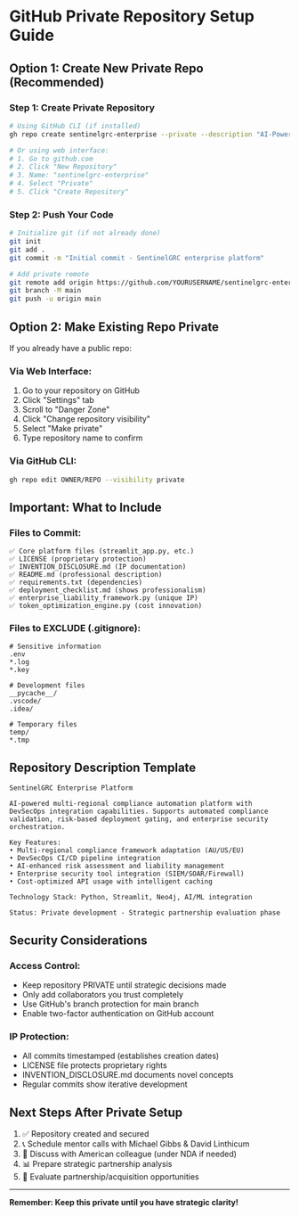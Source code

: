 # GitHub Private Repository Setup Guide

## Option 1: Create New Private Repo (Recommended)

### Step 1: Create Private Repository
```bash
# Using GitHub CLI (if installed)
gh repo create sentinelgrc-enterprise --private --description "AI-Powered Enterprise Compliance Platform"

# Or using web interface:
# 1. Go to github.com
# 2. Click "New Repository" 
# 3. Name: "sentinelgrc-enterprise"
# 4. Select "Private" 
# 5. Click "Create Repository"
```

### Step 2: Push Your Code
```bash
# Initialize git (if not already done)
git init
git add .
git commit -m "Initial commit - SentinelGRC enterprise platform"

# Add private remote
git remote add origin https://github.com/YOURUSERNAME/sentinelgrc-enterprise.git
git branch -M main
git push -u origin main
```

## Option 2: Make Existing Repo Private

If you already have a public repo:

### Via Web Interface:
1. Go to your repository on GitHub
2. Click "Settings" tab
3. Scroll to "Danger Zone" 
4. Click "Change repository visibility"
5. Select "Make private"
6. Type repository name to confirm

### Via GitHub CLI:
```bash
gh repo edit OWNER/REPO --visibility private
```

## Important: What to Include

### Files to Commit:
```
✅ Core platform files (streamlit_app.py, etc.)
✅ LICENSE (proprietary protection)
✅ INVENTION_DISCLOSURE.md (IP documentation)
✅ README.md (professional description)
✅ requirements.txt (dependencies)
✅ deployment_checklist.md (shows professionalism)
✅ enterprise_liability_framework.py (unique IP)
✅ token_optimization_engine.py (cost innovation)
```

### Files to EXCLUDE (.gitignore):
```
# Sensitive information
.env
*.log
*.key

# Development files  
__pycache__/
.vscode/
.idea/

# Temporary files
temp/
*.tmp
```

## Repository Description Template

```
SentinelGRC Enterprise Platform

AI-powered multi-regional compliance automation platform with DevSecOps integration capabilities. Supports automated compliance validation, risk-based deployment gating, and enterprise security orchestration.

Key Features:
• Multi-regional compliance framework adaptation (AU/US/EU)
• DevSecOps CI/CD pipeline integration
• AI-enhanced risk assessment and liability management
• Enterprise security tool integration (SIEM/SOAR/Firewall)
• Cost-optimized API usage with intelligent caching

Technology Stack: Python, Streamlit, Neo4j, AI/ML integration

Status: Private development - Strategic partnership evaluation phase
```

## Security Considerations

### Access Control:
- Keep repository PRIVATE until strategic decisions made
- Only add collaborators you trust completely
- Use GitHub's branch protection for main branch
- Enable two-factor authentication on GitHub account

### IP Protection:
- All commits timestamped (establishes creation dates)
- LICENSE file protects proprietary rights
- INVENTION_DISCLOSURE.md documents novel concepts
- Regular commits show iterative development

## Next Steps After Private Setup

1. ✅ Repository created and secured
2. 📞 Schedule mentor calls with Michael Gibbs & David Linthicum  
3. 🤝 Discuss with American colleague (under NDA if needed)
4. 📊 Prepare strategic partnership analysis
5. 🎯 Evaluate partnership/acquisition opportunities

---
**Remember: Keep this private until you have strategic clarity!**